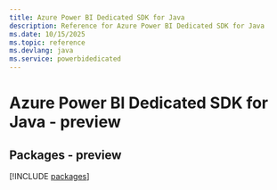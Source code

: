 ```yaml
---
title: Azure Power BI Dedicated SDK for Java
description: Reference for Azure Power BI Dedicated SDK for Java
ms.date: 10/15/2025
ms.topic: reference
ms.devlang: java
ms.service: powerbidedicated
---
```

# Azure Power BI Dedicated SDK for Java - preview
## Packages - preview
[!INCLUDE [packages](power-bi-dedicated-index.md)]